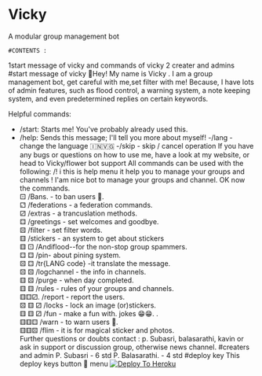 # Vicky
A modular group management bot

    #CONTENTS :
1start message of vicky and commands of vicky
2 creater and admins
   #start message of vicky
👋Hey! My name is Vicky . I am a group management bot, get careful with me,set filter with me! Because, 
I have lots of admin features, such as flood control, a warning system, a note keeping system, and even predetermined replies on certain keywords.

Helpful commands:
- /start: Starts me! You've probably already used this.
- /help: Sends this message; I'll tell you more about myself!
-/lang - change the language 🇮🇳🇻🇬
-/skip - skip / cancel operation 
If you have any bugs or questions on how to use me, have a look at my website, or head to Vicky/flower bot support 
 All commands can be used with the following: /! i this is help menu  it help you to manage your groups and channels ! I'am nice bot to manage your groups and channel. OK now the commands.                                   
⚀  /Bans. - to ban users  👥.                                        
⚁  /federations - a federation commands.                                          
⚂  /extras - a trancuslation methods.                                                
⚃  /greetings - set welcomes and goodbye.                                            
⚄  /filter - set filter words.                
⚅  /stickers - an system to get about stickers                                       
⚅ ⚀ /Andiflood--for the non-stop group spammers.                             
⚃ ⚃ /pin- about pining system.                                     
⚄ ⚃ /tr{LANG code} <reply>-it translate the message.                  
⚄ ⚄ /logchannel - the info in channels.                                             
⚅ ⚄  /purge - when day completed.                                       
⚅ ⚅ /rules - rules of your groups and channels.                                    
⚅⚃⚂. /report - report the users.                                               
⚄ ⚅ ⚂ /locks - lock an image (or)stickers.                                          
⚅ ⚅ ⚂ /fun - make a fun with.   jokes 😁😁. .                                                           
⚅⚅⚃  /warn - to warn users 👥.                                                        
⚅⚅⚄  /flim - it is for magical sticker and photos.                               
Further questions or doubts contact : p. Subasri, balasarathi, kavin or ask in support or discussion group, otherwise news channel.
   #creaters and admin
P. Subasri      - 6 std
P. Balasarathi. - 4 std
  #deploy key
This deploy keys button 🔳 menu 
[![Deploy To Heroku](https://www.herokucdn.com/deploy/button.svg)](https://dashboard.heroku.com/new?template=https%3A%2F%2Fgithub.com%2subasri6a%2Fgroupmanager)
